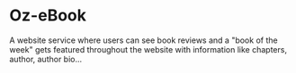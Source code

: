 # Oz-eBook
A website service where users can see book reviews and a "book of the week" gets featured throughout the website with information like chapters, author, author bio...
